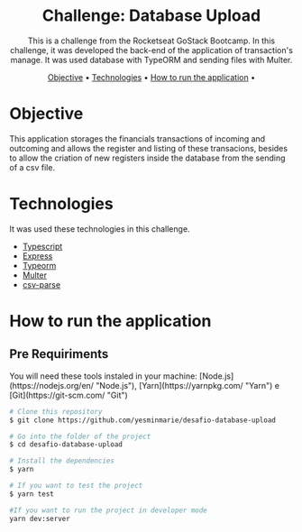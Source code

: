 <h1 align="center">Challenge: Database Upload</h1>

<p align="center">This is a challenge from the Rocketseat GoStack Bootcamp. In this challenge, it was developed the back-end of the application of transaction's manage. 
It was used database with TypeORM and sending files with Multer.</p>

<p align="center">
 <a href="#objective">Objective</a> •
 <a href="#technologies">Technologies</a> •
 <a href="#how-to-run">How to run the application</a> • 
</p>

<h1 id="objective">Objective</h1>
</p>This application storages the financials transactions of incoming and outcoming and allows the register and listing of these transacions, 
besides to allow the criation of new registers inside the database from the sending of a csv file.</p>

<h1 id="technologies">Technologies</h1>

<p>It was used these technologies in this challenge.</p>

- [Typescript](https://www.typescriptlang.org/ "Typescript")
- [Express](http://expressjs.com/ "Express")
- [Typeorm](https://typeorm.io/#/ "Typeorm")
- [Multer](https://github.com/expressjs/multer "Multer")
- [csv-parse](https://csv.js.org/parse/ "csv-parse")

<h1 id="how-to-run">How to run the application</h1>

<h2>Pre Requiriments</h2>

<p>You will need these tools instaled in your machine: 
[Node.js](https://nodejs.org/en/ "Node.js"), [Yarn](https://yarnpkg.com/ "Yarn") e [Git](https://git-scm.com/ "Git")</p>

```bash
# Clone this repository
$ git clone https://github.com/yesminmarie/desafio-database-upload

# Go into the folder of the project
$ cd desafio-database-upload

# Install the dependencies
$ yarn

# If you want to test the project
$ yarn test

#If you want to run the project in developer mode
yarn dev:server
```
